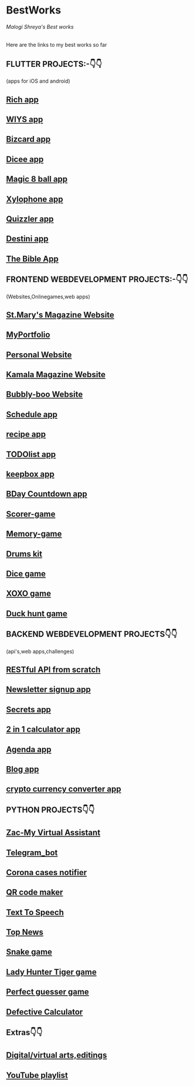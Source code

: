 # BestWorks
<h6>Malogi Shreya's Best works</h6>
Here are the links to my best works so far 

<h2>FLUTTER PROJECTS:-👇👇</h2>
(apps for iOS and android)

[Rich app](https://github.com/5hre9a/rich-app)
--
[WIYS app](https://github.com/5hre9a/WIYS-APP)
--
[Bizcard app](https://github.com/5hre9a/bizcard-app)
--
[Dicee app](https://github.com/5hre9a/dicee-app)
--
[Magic 8 ball app](https://github.com/5hre9a/magic-ball-app)
--
[Xylophone app](https://github.com/5hre9a/xylophone-app)
--
[Quizzler app](https://github.com/5hre9a/quizzler-app)
--
[Destini app](https://github.com/5hre9a/destini-app)
--
[The Bible App](https://github.com/5hre9a/TheBible_app)
--

<h2>FRONTEND WEBDEVELOPMENT PROJECTS:-👇👇</h2>
(Websites,Onlinegames,web apps)

[St.Mary's Magazine Website](https://github.com/5hre9a/emagz-website)
--
[MyPortfolio](https://github.com/5hre9a/MyPortfolio)
--
[Personal Website](https://github.com/5hre9a/my-ezyro-webby)
--
[Kamala Magazine Website](https://github.com/5hre9a/kamala-magz)
--
[Bubbly-boo Website](https://github.com/5hre9a/bubbly-boo)
--
[Schedule app](https://github.com/5hre9a/schedule-schema)
--
[recipe app](https://github.com/5hre9a/recipe-app)
--
[TODOlist app](https://github.com/5hre9a/TODO-list-app)
--
[keepbox app](https://github.com/5hre9a/keepbox-app)
--
[BDay Countdown app](https://github.com/5hre9a/Bday-countdown)
--
[Scorer-game](https://github.com/5hre9a/scorer-game)
--
[Memory-game](https://github.com/5hre9a/memory-game)
--
[Drums kit](https://github.com/5hre9a/drums-kit)
--
[Dice game](https://github.com/5hre9a/Dice-game)
--
[XOXO game](https://github.com/5hre9a/XOXO-game)
--
[Duck hunt game](https://github.com/5hre9a/duckhunt-game)
--

<h2>BACKEND WEBDEVELOPMENT PROJECTS👇👇</h2>
(api's,web apps,challenges)

[RESTful API from scratch](https://github.com/5hre9a/RestAPI)
--
[Newsletter signup app](https://github.com/5hre9a/Newsletter-app)
--
[Secrets app](https://github.com/5hre9a/secrets-app)
--
[2 in 1 calculator app](https://github.com/5hre9a/Calculator-app)
--
[Agenda app](https://github.com/5hre9a/agenda-app)
--
[Blog app](https://github.com/5hre9a/blog-app)
--
[crypto currency converter app](https://github.com/5hre9a/cryptocurrency_converter)
--

<h2>PYTHON PROJECTS👇👇</h2>

[Zac-My Virtual Assistant](https://github.com/5hre9a/ZAC)
--
[Telegram_bot](https://github.com/5hre9a/zac-bot)
--
[Corona cases notifier](https://github.com/5hre9a/corona-cases-notifyer)
--
[QR code maker](https://github.com/5hre9a/QRcode-maker)
--
[Text To Speech](https://github.com/5hre9a/corona-cases-notifyer)
--
[Top News](https://github.com/5hre9a/TopNews)
--
[Snake game](https://github.com/5hre9a/snake-game)
--
[Lady Hunter Tiger game](https://github.com/5hre9a/LHT-game)
--
[Perfect guesser game](https://github.com/5hre9a/PerfectGuesser_game)
--
[Defective Calculator](https://github.com/5hre9a/defective_calculator)
--
<h2>Extras👇👇</h2>

[Digital/virtual arts,editings](https://github.com/5hre9a/vsco)
--
[YouTube playlist](https://github.com/5hre9a/YouTube_5hre9a)
--
